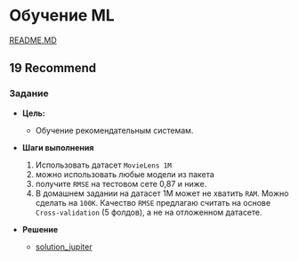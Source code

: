 # Обучение ML

[README.MD](/README.MD)

## **19 Recommend**

### Задание

* **Цель:**
  * Обучение рекомендательным системам.

* **Шаги выполнения**
  1. Использовать датасет `MovieLens 1M`
  2. можно использовать любые модели из пакета
  3. получите `RMSE` на тестовом сете 0,87 и ниже.
  4. В домашнем задании на датасет 1М может не хватить `RAM`. Можно сделать на `100K`. Качество `RMSE` предлагаю считать на основе `Cross-validation` (5 фолдов), а не на отложенном датасете.

* **Решение**
  * [solution_jupiter](/task/20_colaborate_filter.ipynb)
